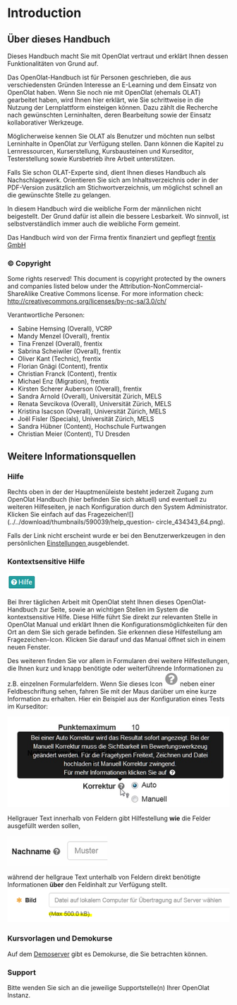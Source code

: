 # Introduction

## Über dieses Handbuch

Dieses Handbuch macht Sie mit OpenOlat vertraut und erklärt Ihnen dessen Funktionalitäten von Grund auf.

Das OpenOlat-Handbuch ist für Personen geschrieben, die aus verschiedensten Gründen Interesse an E-Learning und dem Einsatz von OpenOlat haben. Wenn Sie noch nie mit OpenOlat (ehemals OLAT) gearbeitet haben, wird Ihnen hier erklärt, wie Sie schrittweise in die Nutzung der Lernplattform einsteigen können. Dazu zählt die Recherche nach gewünschten Lerninhalten, deren Bearbeitung sowie der Einsatz kollaborativer Werkzeuge.

Möglicherweise kennen Sie OLAT als Benutzer und möchten nun selbst Lerninhalte in OpenOlat zur Verfügung stellen. Dann können die Kapitel zu Lernressourcen, Kurserstellung, Kursbausteinen und Kurseditor, Testerstellung sowie Kursbetrieb ihre Arbeit unterstützen.

Falls Sie schon OLAT-Experte sind, dient Ihnen dieses Handbuch als Nachschlagewerk. Orientieren Sie sich am Inhaltsverzeichnis oder in der PDF-Version zusätzlich am Stichwortverzeichnis, um möglichst schnell an die gewünschte Stelle zu gelangen.

In diesem Handbuch wird die weibliche Form der männlichen nicht beigestellt. Der Grund dafür ist allein die bessere Lesbarkeit. Wo sinnvoll, ist selbstverständlich immer auch die weibliche Form gemeint.

Das Handbuch wird von der Firma frentix finanziert und gepflegt [frentix
GmbH](https://www.frentix.com/)

### © Copyright

Some rights reserved! This document is copyright protected by the owners and companies listed below under the Attribution-NonCommercial-ShareAlike Creative Commons license. For more information check:
<http://creativecommons.org/licenses/by-nc-sa/3.0/ch/>

Verantwortliche Personen:

  * Sabine Hemsing (Overall), VCRP
  * Mandy Menzel (Overall), frentix
  * Tina Frenzel (Overall), frentix
  * Sabrina Scheiwiler (Overall), frentix
  * Oliver Kant (Technic), frentix
  * Florian Gnägi (Content), frentix
  * Christian Franck (Content), frentix
  * Michael Enz (Migration), frentix
  * Kirsten Scherer Auberson (Overall), frentix
  * Sandra Arnold (Overall), Universität Zürich, MELS
  * Renata Sevcikova (Overall), Universität Zürich, MELS
  * Kristina Isacson (Overall), Universität Zürich, MELS 
  * Joël Fisler (Specials), Universität Zürich, MELS
  * Sandra Hübner (Content), Hochschule Furtwangen
  * Christian Meier (Content), TU Dresden


## Weitere Informationsquellen

### Hilfe

Rechts oben in der der Hauptmenüleiste besteht jederzeit Zugang zum OpenOlat
Handbuch (hier befinden Sie sich aktuell) und eventuell zu weiteren
Hilfeseiten, je nach Konfiguration durch den System Administrator.  Klicken
Sie einfach auf das
Fragezeichen![](../../download/thumbnails/590039/help_question-
circle_434343_64.png).

Falls der Link nicht erscheint wurde er bei den Benutzerwerkzeugen in den
persönlichen [Einstellungen ](Konfiguration.html)ausgeblendet.

### Kontextsensitive Hilfe

![](assets/Hilfe.png)

Bei Ihrer täglichen Arbeit mit OpenOlat steht Ihnen dieses OpenOlat-Handbuch
zur Seite, sowie an wichtigen Stellen im System die  kontextsensitive Hilfe.
Diese Hilfe führt Sie direkt zur relevanten Stelle in OpenOlat Manual und
erklärt Ihnen die Konfigurationsmöglichkeiten für den Ort an dem Sie sich
gerade befinden. Sie erkennen diese Hilfestellung am Fragezeichen-Icon.
Klicken Sie darauf und das Manual öffnet sich in einem neuen Fenster.

Des weiteren finden Sie vor allem in Formularen drei weitere Hilfestellungen,
die Ihnen kurz und knapp benötigte oder weiterführende Informationen zu z.B.
einzelnen Formularfeldern. Wenn Sie dieses Icon
![](assets/hover_help.png)
neben einer Feldbeschriftung sehen, fahren Sie mit der Maus darüber um eine
kurze Information zu erhalten. Hier ein Beispiel aus der Konfiguration eines
Tests im Kurseditor:

![](assets/Beispiel_Fragezeichen.jpg)

Hellgrauer Text innerhalb von Feldern gibt Hilfestellung **wie** die Felder
ausgefüllt werden sollen,

![](assets/help_gui_demo.jpg)

während der hellgraue Text unterhalb von Feldern direkt benötigte
Informationen **über** den Feldinhalt zur Verfügung stellt.
![](assets/help_gui_demo1.png)

### Kursvorlagen und Demokurse

Auf dem [Demoserver](http://learn.olat.com "Demoserver") gibt es Demokurse,
die Sie betrachten können.

### Support

Bitte wenden Sie sich an die jeweilige Supportstelle(n) Ihrer OpenOlat
Instanz.

